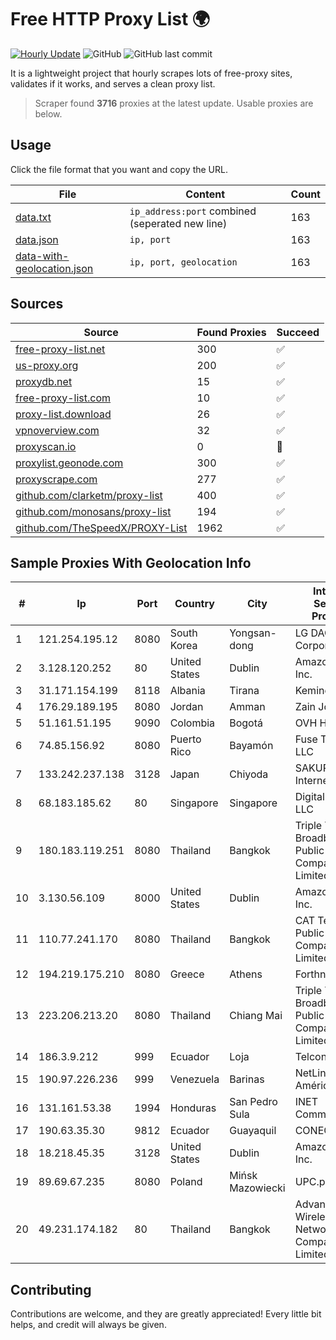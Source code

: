 
# Free HTTP Proxy List 🌍

[![Hourly Update](https://github.com/mertguvencli/http-proxy-list/actions/workflows/main.yml/badge.svg?branch=main)](https://github.com/mertguvencli/http-proxy-list/actions/workflows/main.yml)
![GitHub](https://img.shields.io/github/license/mertguvencli/http-proxy-list)
![GitHub last commit](https://img.shields.io/github/last-commit/mertguvencli/http-proxy-list)

It is a lightweight project that hourly scrapes lots of free-proxy sites, validates if it works, and serves a clean proxy list.


> Scraper found **3716** proxies at the latest update. Usable proxies are below.

## Usage

Click the file format that you want and copy the URL.


|File|Content|Count|
|----|-------|-----|
|[data.txt](https://raw.githubusercontent.com/mertguvencli/http-proxy-list/main/proxy-list/data.txt)|`ip_address:port` combined (seperated new line)|163|
|[data.json](https://raw.githubusercontent.com/mertguvencli/http-proxy-list/main/proxy-list/data.json)|`ip, port`|163|
|[data-with-geolocation.json](https://raw.githubusercontent.com/mertguvencli/http-proxy-list/main/proxy-list/data-with-geolocation.json)|`ip, port, geolocation`|163|

## Sources

|Source|Found Proxies|Succeed|
|------|-------------|-------|
|[free-proxy-list.net](https://free-proxy-list.net)|300|✅|
|[us-proxy.org](https://www.us-proxy.org)|200|✅|
|[proxydb.net](http://proxydb.net)|15|✅|
|[free-proxy-list.com](https://free-proxy-list.com/?page=&port=&type%5B%5D=http&type%5B%5D=https&up_time=0&search=Search)|10|✅|
|[proxy-list.download](https://www.proxy-list.download/HTTP)|26|✅|
|[vpnoverview.com](https://vpnoverview.com/privacy/anonymous-browsing/free-proxy-servers)|32|✅|
|[proxyscan.io](https://www.proxyscan.io)|0|🚫|
|[proxylist.geonode.com](https://proxylist.geonode.com/api/proxy-list?limit=300&page=1&sort_by=lastChecked&sort_type=desc&protocols=http,https)|300|✅|
|[proxyscrape.com](https://api.proxyscrape.com/v2/?request=displayproxies&protocol=http&timeout=10000&country=all&ssl=all&anonymity=all)|277|✅|
|[github.com/clarketm/proxy-list](https://raw.githubusercontent.com/clarketm/proxy-list/master/proxy-list-raw.txt)|400|✅|
|[github.com/monosans/proxy-list](https://raw.githubusercontent.com/monosans/proxy-list/main/proxies/http.txt)|194|✅|
|[github.com/TheSpeedX/PROXY-List](https://raw.githubusercontent.com/TheSpeedX/PROXY-List/master/http.txt)|1962|✅|


## Sample Proxies With Geolocation Info

|#|Ip|Port|Country|City|Internet Service Provider|
|-|--|----|-------|----|-------------------------|
|1|121.254.195.12|8080|South Korea|Yongsan-dong|LG DACOM Corporation|
|2|3.128.120.252|80|United States|Dublin|Amazon.com, Inc.|
|3|31.171.154.199|8118|Albania|Tirana|Keminet Ltd|
|4|176.29.189.195|8080|Jordan|Amman|Zain Jordan|
|5|51.161.51.195|9090|Colombia|Bogotá|OVH Hosting|
|6|74.85.156.92|8080|Puerto Rico|Bayamón|Fuse Telecom LLC|
|7|133.242.237.138|3128|Japan|Chiyoda|SAKURA Internet Inc.|
|8|68.183.185.62|80|Singapore|Singapore|DigitalOcean, LLC|
|9|180.183.119.251|8080|Thailand|Bangkok|Triple T Broadband Public Company Limited|
|10|3.130.56.109|8000|United States|Dublin|Amazon.com, Inc.|
|11|110.77.241.170|8080|Thailand|Bangkok|CAT Telecom Public Company Limited|
|12|194.219.175.210|8080|Greece|Athens|Forthnet|
|13|223.206.213.20|8080|Thailand|Chiang Mai|Triple T Broadband Public Company Limited|
|14|186.3.9.212|999|Ecuador|Loja|Telconet S.A|
|15|190.97.226.236|999|Venezuela|Barinas|NetLink América C.A.|
|16|131.161.53.38|1994|Honduras|San Pedro Sula|INET Communication|
|17|190.63.35.30|9812|Ecuador|Guayaquil|CONECEL|
|18|18.218.45.35|3128|United States|Dublin|Amazon.com, Inc.|
|19|89.69.67.235|8080|Poland|Mińsk Mazowiecki|UPC.pl|
|20|49.231.174.182|80|Thailand|Bangkok|Advanced Wireless Network Company Limited|



## Contributing

Contributions are welcome, and they are greatly appreciated! Every
little bit helps, and credit will always be given.

